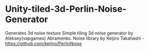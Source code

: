 # Unity-tiled-3d-Perlin-Noise-Generator
Generates 3d noise texture
Simple tiling 3d noise generator by Aleksey(vapgames) Abramenko.
Noise library by Keijiro Takahashi - https://github.com/keijiro/PerlinNoise
